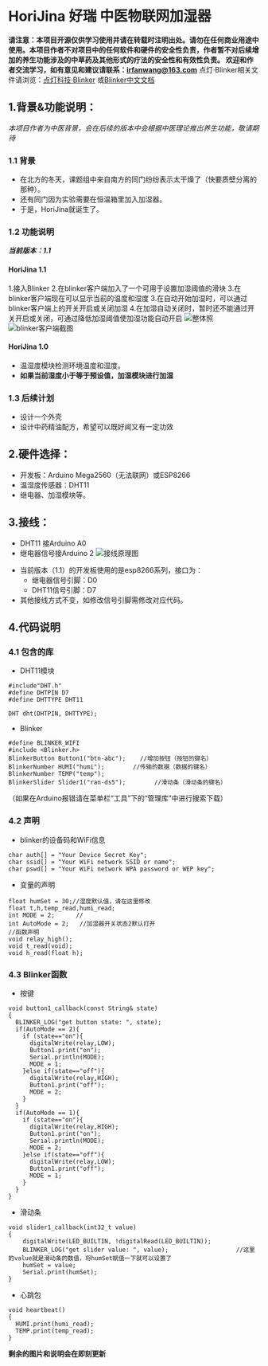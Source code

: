 # HoriJina 好瑞 中医物联网加湿器
**请注意：本项目开源仅供学习使用并请在转载时注明出处。请勿在任何商业用途中使用。本项目作者不对项目中的任何软件和硬件的安全性负责，作者暂不对后续增加的养生功能涉及的中草药及其他形式的疗法的安全性和有效性负责。
欢迎和作者交流学习，如有意见和建议请联系：irfanwang@163.com**
点灯·Blinker相关文件请浏览：[点灯科技·Blinker](https://www.diandeng.tech/home) 或[Blinker中文文档](https://github.com/blinker-iot/blinker-doc/wiki)
## 1.背景&功能说明：
*本项目作者为中医背景，会在后续的版本中会根据中医理论推出养生功能，敬请期待*
 ### 1.1 背景
 * 在北方的冬天，课题组中来自南方的同门纷纷表示太干燥了（快要质壁分离的那种）。
 * 还有同门因为实验需要在恒温箱里加入加湿器。
 * 于是，HoriJina就诞生了。
 ### 1.2 功能说明
 
 ***当前版本：1.1***
 #### HoriJina 1.1
1.接入Blinker
2.在blinker客户端加入了一个可用于设置加湿阈值的滑块
3.在blinker客户端现在可以显示当前的温度和湿度
3.在自动开始加湿时，可以通过blinker客户端上的开关开启或关闭加湿
4.在加湿自动关闭时，暂时还不能通过开关开启或关闭，可通过降低加湿阈值使加湿功能自动开启
![整体照](https://github.com/IrfanWang95/HoriJina/blob/main/19991dd6366f2e9f7edb584434601c6.jpg?raw=true)
![blinker客户端截图](https://github.com/IrfanWang95/HoriJina/blob/main/f70bc0d9850c985b2b4edb64cca74f8.jpg?raw=true)

 #### HoriJina 1.0
* 温湿度模块检测环境温度和湿度。
* **如果当前湿度小于等于预设值，加湿模块进行加湿**
### 1.3 后续计划
+ 设计一个外壳
+ 设计中药精油配方，希望可以既好闻又有一定功效

## 2.硬件选择：
 * 开发板：Arduino Mega2560（无法联网）或ESP8266
 * 温湿度传感器：DHT11
 * 继电器、加湿模块等。
## 3.接线：
* DHT11 接Arduino A0
* 继电器信号接Arduino 2
![接线原理图](https://github.com/IrfanWang95/HoriJina/blob/main/horijina.png?raw=true)
+ 当前版本（1.1）的开发板使用的是esp8266系列，接口为：
    + 继电器信号引脚：D0
    + DHT11信号引脚：D7
+ 其他接线方式不变，如修改信号引脚需修改对应代码。

## 4.代码说明
### 4.1 包含的库
+ DHT11模块
```
#include"DHT.h"
#define DHTPIN D7
#define DHTTYPE DHT11

DHT dht(DHTPIN, DHTTYPE);
```
+ Blinker
```
#define BLINKER_WIFI
#include <Blinker.h>
BlinkerButton Button1("btn-abc");    //增加按钮（按钮的键名）
BlinkerNumber HUMI("humi");        //传输的数据（数据的键名）
BlinkerNumber TEMP("temp");
BlinkerSlider Slider1("ran-ds5");        //滑动条（滑动条的键名）
```
   （如果在Arduino报错请在菜单栏“工具”下的“管理库”中进行搜索下载）
### 4.2 声明
+ blinker的设备码和WiFi信息
```
char auth[] = "Your Device Secret Key";
char ssid[] = "Your WiFi network SSID or name";
char pswd[] = "Your WiFi network WPA password or WEP key";
```
+ 变量的声明
```
float humSet = 30;//湿度默认值，请在这里修改
float t,h,temp_read,humi_read;
int MODE = 2;      //
int AutoMode = 2;   //加湿器开关状态2默认打开
//函数声明
void relay_high();
void t_read(void);
void h_read(float h);
```
### 4.3 Blinker函数
+ 按键
```
void button1_callback(const String& state) 
{ 
  BLINKER_LOG("get button state: ", state); 
  if(AutoMode == 2){
    if (state=="on"){
      digitalWrite(relay,LOW);
      Button1.print("on");
      Serial.println(MODE);
      MODE = 1;
    }else if(state=="off"){
      digitalWrite(relay,HIGH);
      Button1.print("off");
      MODE = 2;
    }
  }
  if(AutoMode == 1){
    if (state=="on"){
      digitalWrite(relay,HIGH);
      Button1.print("on");
      Serial.println(MODE);
      MODE = 2;
    }else if(state=="off"){
      digitalWrite(relay,LOW);
      Button1.print("off");
      MODE = 1;
    }
  }
}
```
+ 滑动条
```
void slider1_callback(int32_t value)
{
    digitalWrite(LED_BUILTIN, !digitalRead(LED_BUILTIN));
    BLINKER_LOG("get slider value: ", value);                   //这里的value就是滑动条的数值，将humSet赋值一下就可以设置了
    humSet = value;
    Serial.print(humSet);
}

```
+ 心跳包
```
void heartbeat()
{
  HUMI.print(humi_read);
  TEMP.print(temp_read);
}
```
    
**剩余的图片和说明会在即刻更新**

